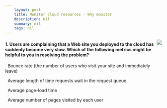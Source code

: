 ```yaml
---
    layout: post
    title: Monitor cloud resources - Why monitor
    description: nil
    summary: nil
    tags: nil
---
```



 <a target="_blank" href="https://docs.microsoft.com/en-us/learn/modules/cmu-monitor-cloud-resources/1-why-monitor/"><i class="fas fa-external-link-alt"></i> </a>
 <img align="right" src="https://docs.microsoft.com/en-us/learn/achievements/cmu-cloud-admin/cmu-monitor-cloud-resources.svg">
####  1. Users are complaining that a Web site you deployed to the cloud has suddenly become very slow. Which of the following metrics might be helpful to you in resolving the problem?


<i class='far fa-square'></i> &nbsp;&nbsp;Bounce rate (the number of users who visit your site and immediately leave)

<i class='fas fa-check-square' style='color: Dodgerblue;'></i> &nbsp;&nbsp;Average length of time requests wait in the request queue

<i class='far fa-square'></i> &nbsp;&nbsp;Average page-load time

<i class='far fa-square'></i> &nbsp;&nbsp;Average number of pages visited by each user
<br />
<br />
<br />
